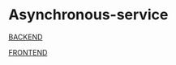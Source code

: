 # Asynchronous-service

[BACKEND](https://github.com/cnrcvk7/WEB)

[FRONTEND](https://github.com/cnrcvk7/WEBF)

[
](https://github.com/cnrcvk7/WEBF)

